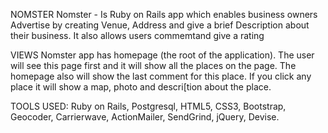 NOMSTER
Nomster - Is Ruby on Rails app which enables business owners Advertise by creating Venue, Address and give a brief Description about their business. It also allows users commemtand give a rating 

VIEWS
Nomster app has homepage (the root of the application). The user will see this page first and it will show all the places on the page. The homepage also will show the last comment for this place. If you click any place it will show a map, photo and descri[tion about the place.

TOOLS USED: Ruby on Rails, Postgresql, HTML5, CSS3, Bootstrap, Geocoder, Carrierwave, ActionMailer, SendGrind, jQuery, Devise. 


